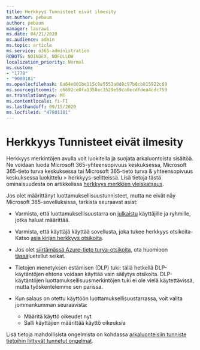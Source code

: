 ```yaml
---
title: Herkkyys Tunnisteet eivät ilmesity
ms.author: pebaum
author: pebaum
manager: laurawi
ms.date: 04/21/2020
ms.audience: admin
ms.topic: article
ms.service: o365-administration
ROBOTS: NOINDEX, NOFOLLOW
localization_priority: Normal
ms.custom:
- "1778"
- "9000181"
ms.openlocfilehash: 6a64e001be115c8e5553a0d8c97b8cb815922c69
ms.sourcegitcommit: c6692ce0fa1358ec3529e59ca0ecdfdea4cdc759
ms.translationtype: MT
ms.contentlocale: fi-FI
ms.lasthandoff: 09/15/2020
ms.locfileid: "47801181"
---
```

# <a name="sensitivity-labels-not-appearing"></a>Herkkyys Tunnisteet eivät ilmesity

Herkkyys merkintöjen avulla voit luokitella ja suojata arkaluontoista sisältöä. Ne voidaan luoda Microsoft 365-yhteensopivuus keskuksessa, Microsoft 365-tieto turva keskuksessa tai Microsoft 365-tieto turva & yhteensopivuus keskuksessa luokittelu > herkkyys-selitteissä. Lisä tietoja tästä ominaisuudesta on artikkelissa [herkkyys merkkien yleiskatsaus](https://docs.microsoft.com/microsoft-365/compliance/sensitivity-labels).

Jos olet määrittänyt luottamuksellisuustunnisteet, mutta ne eivät näy Microsoft 365-sovelluksissa, tarkista seuraavat asiat:

- Varmista, että luottamuksellisuustarra on [julkaistu](https://docs.microsoft.com/microsoft-365/compliance/sensitivity-labels#what-label-policies-can-do) käyttäjille ja ryhmille, jotka haluat määrittää.

- Varmista, että käyttäjä käyttää sovellusta, joka tukee herkkyys otsikoita-Katso [asia kirjan herkkyys otsikoita](https://support.office.com/article/apply-sensitivity-labels-to-your-documents-and-email-within-office-2f96e7cd-d5a4-403b-8bd7-4cc636bae0f9?#bkmk_whereavailable).

- Jos olet [siirtämässä Azure-tieto turva-otsikoita](https://docs.microsoft.com/azure/information-protection/configure-policy-migrate-labels), ota huomioon [tässä](https://docs.microsoft.com/azure/information-protection/configure-policy-migrate-labels#considerations-for-unified-labels)luetellut seikat.

- Tietojen menetyksen estämisen (DLP) tuki: tällä hetkellä DLP-käytäntöjen ehtona voidaan käyttää vain säilytys otsikoita.  DLP-käytäntöjen luottamuksellisuusmerkintöjen tuki ei ole vielä käytettävissä, mutta työskentelemme sen parissa.

- Kun salaus on otettu käyttöön luottamuksellisuustarrassa, voit valita jommankumman seuraavista:
    - Määritä käyttö oikeudet nyt
    - Salli käyttäjien määrittää käyttö oikeuksia


Lisä tietoja mahdollisista ongelmista on kohdassa [arkaluonteisiin tunniste tietoihin liittyvät tunnetut ongelmat](https://support.office.com/article/known-issues-with-sensitivity-labels-in-office-b169d687-2bbd-4e21-a440-7da1b2743edc).